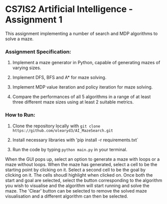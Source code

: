 # CS7IS2 Artificial Intelligence - Assignment 1 

This assignment implementing a number of search and MDP algorithms to solve a maze.


### Assignment Specification: 

1. Implement a maze generator in Python, capable of generating mazes of varying sizes.

2. Implement DFS, BFS and A* for maze solving.

3. Implement MDP value iteration and policy iteration for maze solving.

4. Compare the performances of all 5 algorithms in a range of at least three different maze sizes using at least 2 suitable metrics.
### How to Run:

1. Clone the repository locally with `git clone https://github.com/olearyd3/AI_MazeSearch.git`

2. Install necessary libraries with 'pip install -r requirements.txt` 

3. Run the code by typing `python main.py` in your terminal.

When the GUI pops up, select an option to generate a maze with loops or a maze without loops. When the maze has generated, select a cell to be the starting point by clicking on it. Select a second cell to be the goal by clicking on it. The cells shoudl highlight when clicked on. Once both the start and goal are selected, select the button corresponding to the algorithm you wish to visualise and the algorithm will start running and solve the maze. The 'Clear' button can be selected to remove the solved maze visualisation and a different algorithm can then be selected.